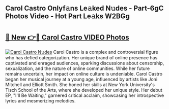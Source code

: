 ## Carol Castro Onlyf𝚊ns Le𝚊ked N𝚞des - Part-6gC Photos Video - Hot Part Le𝚊ks W2BGg

# <h2><a href="http://ab1811.deff.icu/?id=Carol+Castro">🔗 New 👉🔴 Carol Castro VIDEO Photos</a></h2>

[![Carol Castro N𝚞des](https://i.imgur.com/rIISA9y.gif)](http://ab1811.deff.icu/?id=Carol+Castro)
Carol Castro is a complex and controversial figure who has defied categorization. Her unique brand of online presence has captivated and enraged audiences, sparking discussions about censorship, sexualization, and the nature of online communities. While her future remains uncertain, her impact on online culture is undeniable. Carol Castro began her musical journey at a young age, influenced by artists like Joni Mitchell and Elliott Smith. She honed her skills at New York University's Tisch School of the Arts, where she developed her unique style. Her debut EP, "I'll Be Waiting," garnered critical acclaim, showcasing her introspective lyrics and mesmerizing melodies.
